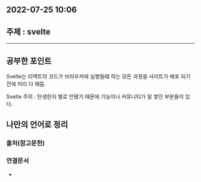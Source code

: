 ---
---

## 2022-07-25 10:06  

## 주제 : svelte
----
## 공부한 포인트
Svelte는 리액트의 코드가 브라우저에 실행될떄 하는 모든 과정을 사이트가 배포 되기 전에 미리 다 해둠.  

Svelte 주의 : 탄생한지 별로 안됐기 때문에 기능이나 커뮤니티가 덜 쌓인 부분들이 있다.







## 나만의 언어로 정리
>


### 출처(참고문헌)

### 연결문서
- 
